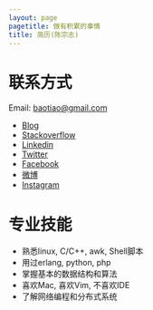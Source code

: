 ```yaml
---
layout: page
pagetitle: 做有积累的事情
title: 简历(陈宗志)
---
```


# 联系方式

Email: baotiao@gmail.com

- [Blog][1]
- [Stackoverflow][7]
- [Linkedin][2]
- [Twitter][3]
- [Facebook][4]
- [微博][5]
- [Instagram][6]


[1]: http://baotiao.github.com/
[2]: http://www.linkedin.com/profile/view?id=145231990&trk=nav_responsive_tab_profile
[3]: https://twitter.com/baotiao
[4]: https://www.facebook.com/
[5]: http://weibo.com/1832563813/profile?rightmod=1&wvr=5&mod=personinfo
[6]: http://instagram.com/czz19891012#
[7]: http://stackoverflow.com/users/634415/baotiao


# 专业技能

- 熟悉linux, C/C++, awk, Shell脚本
- 用过erlang, python, php
- 掌握基本的数据结构和算法
- 喜欢Mac, 喜欢Vim, 不喜欢IDE
- 了解网络编程和分布式系统
